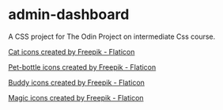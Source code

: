 # admin-dashboard
A CSS project for The Odin Project on intermediate Css course.

<a href="https://www.flaticon.com/free-icons/cat" title="cat icons">Cat icons created by Freepik - Flaticon</a>

<a href="https://www.flaticon.com/free-icons/pet-bottle" title="pet-bottle icons">Pet-bottle icons created by Freepik - Flaticon</a>

<a href="https://www.flaticon.com/free-icons/buddy" title="buddy icons">Buddy icons created by Freepik - Flaticon</a>

<a href="https://www.flaticon.com/free-icons/magic" title="magic icons">Magic icons created by Freepik - Flaticon</a>